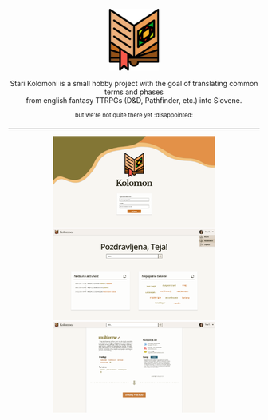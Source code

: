 <p align="center">
  <img src="https://raw.githubusercontent.com/Stari-kolomoni/kolomon-designs/master/static/kolomon-icon-v3.png"
       width="100"
       alt="Stari Kolomoni icon - a colourful tome in warm colours" />
</p>

<p align="center">
    Stari Kolomoni is a small hobby project with the goal of translating common terms and phases <br>
    from english fantasy TTRPGs (D&D, Pathfinder, etc.) into Slovene.
</p>

<p align="center">
    <sup>but we're not quite there yet :disappointed:</sup>
</p>

---

<div align="center">
    <span align="center">
        <img src="https://raw.githubusercontent.com/Stari-kolomoni/kolomon-designs/master/static/login-page-v3.png"
             width="325" 
             alt="Stari Kolomoni login page UI mockup" />
    </span>
    <span align="center">
        <img src="https://raw.githubusercontent.com/Stari-kolomoni/kolomon-designs/master/static/MainPage.png"
             width="325" 
             alt="Stari Kolomoni dashboard UI mockup" />
    </span>
    <span align="center">
        <img src="https://raw.githubusercontent.com/Stari-kolomoni/kolomon-designs/master/static/Entry_SloMissing.png"
             width="325" 
             alt="Stari Kolomoni translation page UI mockup (Slovenian translation missing)" />
    </span>
</div>
